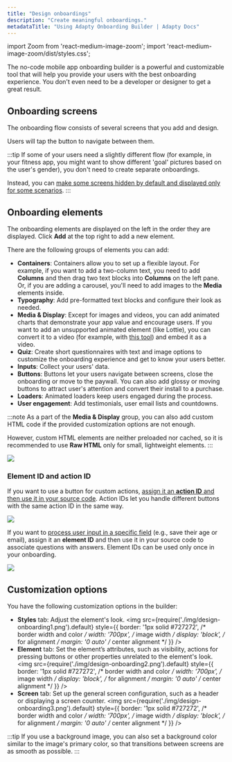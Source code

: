 ```yaml
---
title: "Design onboardings"
description: "Create meaningful onboardings."
metadataTitle: "Using Adapty Onboarding Builder | Adapty Docs"
---
```


import Zoom from 'react-medium-image-zoom';
import 'react-medium-image-zoom/dist/styles.css';

The no-code mobile app onboarding builder is a powerful and customizable tool that will help you provide your users with the best onboarding experience. You don't even need to be a developer or designer to get a great result.

## Onboarding screens

The onboarding flow consists of several screens that you add and design.

Users will tap the button to navigate between them.

:::tip
If some of your users need a slightly different flow (for example, in your fitness app, you might want to show different 'goal' pictures based on the user's gender), you don't need to create separate onboardings. 

Instead, you can [make some screens hidden by default and displayed only for some scenarios](onboarding-user-engagement.md).
:::

## Onboarding elements

The onboarding elements are displayed on the left in the order they are displayed. Click **Add** at the top right to add a new element.

There are the following groups of elements you can add:

- **Containers**: Containers allow you to set up a flexible layout. For example, if you want to add a two-column text, you need to add **Columns** and then drag two text blocks into **Columns** on the left pane. Or, if you are adding a carousel, you'll need to add images to the **Media** elements inside.
- **Typography**: Add pre-formatted text blocks and configure their look as needed.
- **Media & Display**: Except for images and videos, you can add animated charts that demonstrate your app value and encourage users. If you want to add an unsupported animated element (like Lottie), you can convert it to a video (for example, with [this tool](https://www.lottielab.com/lottie-to-video)) and embed it as a video.
- **Quiz**: Create short questionnaires with text and image options to customize the onboarding experience and get to know your users better.
- **Inputs**: Collect your users' data.
- **Buttons**: Buttons let your users navigate between screens, close the onboarding or move to the paywall. You can also add glossy or moving buttons to attract user's attention and convert their install to a purchase.
- **Loaders**: Animated loaders keep users engaged during the process.
- **User engagement**: Add testimonials, user email lists and countdowns.

:::note
As a part of the **Media & Display** group, you can also add custom HTML code if the provided customization options are not enough. 

However, custom HTML elements are neither preloaded nor cached, so it is recommended to use **Raw HTML** only for small, lightweight elements.
:::

  <Zoom>
  <img src={require('./img/design-onboarding4.png').default}
  style={{
  border: '1px solid #727272', /* border width and color */
  width: '700px', /* image width */
  display: 'block', /* for alignment */
  margin: '0 auto' /* center alignment */
  }}
  />
  </Zoom>

### Element ID and action ID

If you want to use a button for custom actions, [assign it an **action ID** and then use it in your source code](http://adapty.io/docs/ios-handling-onboarding-events#custom-actions). Action IDs let you handle different buttons with the same action ID in the same way.

  <Zoom>
  <img src={require('./img/ios-events-1.webp').default}
  style={{
  border: '1px solid #727272', /* border width and color */
  width: '700px', /* image width */
  display: 'block', /* for alignment */
  margin: '0 auto' /* center alignment */
  }}
  />
  </Zoom>

If you want to [process user input in a specific field](http://adapty.io/docs/ios-handling-onboarding-events) (e.g., save their age or email), assign it an **element ID** and then use it in your source code to associate questions with answers. Element IDs can be used only once in your onboarding.

  <Zoom>
  <img src={require('./img/design-onboarding5.png').default}
  style={{
  border: '1px solid #727272', /* border width and color */
  width: '700px', /* image width */
  display: 'block', /* for alignment */
  margin: '0 auto' /* center alignment */
  }}
  />
  </Zoom>

## Customization options

You have the following customization options in the builder:
- **Styles** tab: Adjust the element's look.
  <Zoom>
  <img src={require('./img/design-onboarding1.png').default}
  style={{
  border: '1px solid #727272', /* border width and color */
  width: '700px', /* image width */
  display: 'block', /* for alignment */
  margin: '0 auto' /* center alignment */
  }}
  />
  </Zoom>
- **Element** tab: Set the element’s attributes, such as visibility, actions for pressing buttons or other properties unrelated to the element's look.
  <Zoom>
  <img src={require('./img/design-onboarding2.png').default}
  style={{
  border: '1px solid #727272', /* border width and color */
  width: '700px', /* image width */
  display: 'block', /* for alignment */
  margin: '0 auto' /* center alignment */
  }}
  />
  </Zoom>
- **Screen** tab: Set up the general screen configuration, such as a header or displaying a screen counter.
  <Zoom>
  <img src={require('./img/design-onboarding3.png').default}
  style={{
  border: '1px solid #727272', /* border width and color */
  width: '700px', /* image width */
  display: 'block', /* for alignment */
  margin: '0 auto' /* center alignment */
  }}
  />
  </Zoom>

:::tip
If you use a background image, you can also set a background color similar to the image's primary color, so that transitions between screens are as smooth as possible.
:::